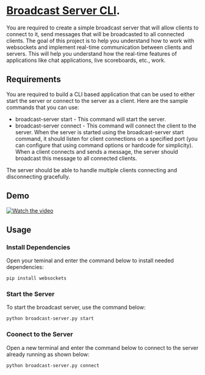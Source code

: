 # [Broadcast Server CLI](https://roadmap.sh/projects/broadcast-server).
You are required to create a simple broadcast server that will allow clients to connect to it, send messages that will be broadcasted to all connected clients. The goal of this project is to help you understand how to work with websockets and implement real-time communication between clients and servers. This will help you understand how the real-time features of applications like chat applications, live scoreboards, etc., work.


## Requirements
You are required to build a CLI based application that can be used to either start the server or connect to the server as a client. Here are the sample commands that you can use:
- broadcast-server start - This command will start the server.
- broadcast-server connect - This command will connect the client to the server.
When the server is started using the broadcast-server start command, it should listen for client connections on a specified port (you can configure that using command options or hardcode for simplicity). When a client connects and sends a message, the server should broadcast this message to all connected clients.

The server should be able to handle multiple clients connecting and disconnecting gracefully.

## Demo
[![Watch the video](https://img.youtube.com/vi/2wgb0G9moRE&list=PLTYOT9-XlEm4J6GfPJ_S-MKH4Pyq6Deir/maxresdefault.jpg)](https://www.youtube.com/watch?v=2wgb0G9moRE&list=PLTYOT9-XlEm4J6GfPJ_S-MKH4Pyq6Deir)


## Usage
### Install Dependencies
Open your teminal and enter the command below to install needed dependencies:
```bash
pip install websockets
```

### Start the Server
To start the broadcast server, use the command below:
```bash
python broadcast-server.py start
```

### Coonect to the Server
Open a new terminal and enter the command below to connect to the server already running as shown below:
```bash
python broadcast-server.py connect
```
